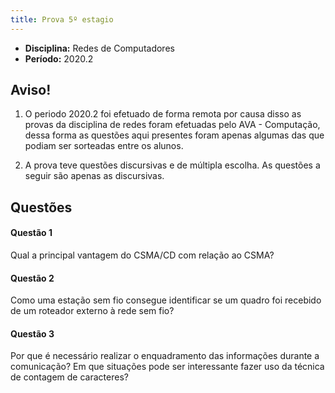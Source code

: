```yaml
---
title: Prova 5º estagio
---
```


- **Disciplina:** Redes de Computadores
- **Período:** 2020.2

## Aviso!

1. O periodo 2020.2 foi efetuado de forma remota por causa disso as provas da disciplina de redes foram efetuadas pelo AVA - Computação, dessa forma as questões aqui presentes foram apenas algumas das que podiam ser sorteadas entre os alunos.

2. A prova teve questões discursivas e de múltipla escolha. As questões a seguir são apenas as discursivas.

## Questões

#### Questão 1 

Qual a principal vantagem do CSMA/CD com relação ao CSMA?

#### Questão 2 

Como uma estação sem fio consegue identificar se um quadro foi recebido de um roteador externo à rede sem fio?

#### Questão 3

Por que é necessário realizar o enquadramento das informações durante a comunicação? Em que situações pode ser interessante fazer uso da técnica de contagem de caracteres?


